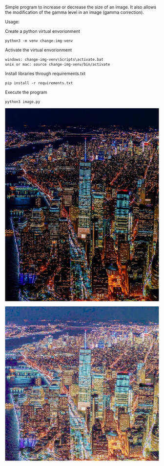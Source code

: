 Simple program to increase or decrease the size of an image. It also allows the modification of the gamma level in an image (gamma correction).

Usage:

Create a python virtual envorionment
```console
python3 -m venv change-img-venv
```

Activate the virtual envorionment
```console
windows: change-img-venv\Scripts\activate.bat
unix or mac: source change-img-venv/bin/activate
```

Install libraries through requirements.txt
```console
pip install -r requirements.txt
```

Execute the program
```console
python3 image.py
```


![alt text](https://github.com/ReinaldoSalla/change-img-size-and-gamma/blob/master/imgs/img.jpg)

![alt text](https://github.com/ReinaldoSalla/change-img-size-and-gamma/blob/master/imgs/img-gamma(3)-resized(1000x1000).jpg)
